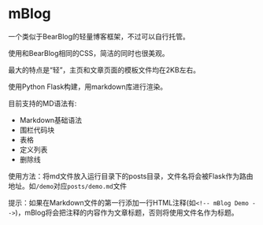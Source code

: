 # mBlog

一个类似于BearBlog的轻量博客框架，不过可以自行托管。

使用和BearBlog相同的CSS，简洁的同时也很美观。

最大的特点是“轻”，主页和文章页面的模板文件均在2KB左右。

使用Python Flask构建，用markdown库进行渲染。

目前支持的MD语法有:

- Markdown基础语法
- 围栏代码块
- 表格
- 定义列表
- 删除线

使用方法：将md文件放入运行目录下的posts目录，文件名将会被Flask作为路由地址。如`/demo`对应`posts/demo.md`文件

提示：如果在Markdown文件的第一行添加一行HTML注释(如`<!-- mBlog Demo -->`)，mBlog将会把注释的内容作为文章标题，否则将使用文件名作为标题。
